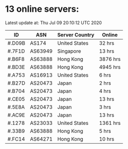 # 13 online servers:

Latest update at: Thu Jul 09 20:10:12 UTC 2020

| ID | ASN | Server Country | Online |
| -- | --- | -------------- | ------ |
| #.D09B | AS174 | United States | 32 hrs |
| #.7F1D | AS63949 | Singapore | 13 hrs |
| #.B6F8 | AS63888 | Hong Kong | 3876 hrs |
| #.BD3E | AS63888 | Hong Kong | 4945 hrs |
| #.A753 | AS16913 | United States | 6 hrs |
| #.B27D | AS20473 | Japan | 2 hrs |
| #.B704 | AS20473 | Japan | 4 hrs |
| #.CE05 | AS20473 | Japan | 13 hrs |
| #.5E8A | AS20473 | Japan | 3 hrs |
| #.AC9E | AS20473 | Japan | 13 hrs |
| #.1278 | AS23033 | United States | 1361 hrs |
| #.33B9 | AS63888 | Hong Kong | 5 hrs |
| #.FC14 | AS64271 | Hong Kong | 10 hrs |


